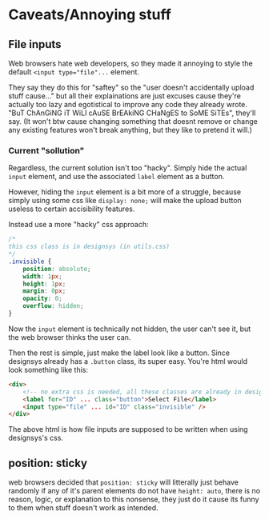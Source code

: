 # Caveats/Annoying stuff

## File inputs

Web browsers hate web developers, so they made it annoying to style the default `<input type="file"...` element.

They say they do this for "saftey" so the "user doesn't accidentally upload stuff cause..." but all their explainations are just excuses cause they're actually too lazy and egotistical to improve any code they already wrote. "BuT ChAnGiNG iT WiLl cAuSE BrEAkiNG CHaNgES to SoME SiTEs", they'll say. (It won't btw cause changing something that doesnt remove or change any existing features won't break anything, but they like to pretend it will.)

### Current "sollution"

Regardless, the current solution isn't too "hacky". Simply hide the actual `input` element, and use the associated `label` element as a button.

However, hiding the `input` element is a bit more of a struggle, because simply using some css like `display: none;` will make the upload button useless to certain accisibility features.

Instead use a more "hacky" css approach:
```css
/*
this css class is in designsys (in utils.css)
*/
.invisible {
    position: absolute;
    width: 1px;
    height: 1px;
    margin: 0px;
    opacity: 0;
    overflow: hidden;
}
```

Now the `input` element is technically not hidden, the user can't see it, but the web browser thinks the user can.

Then the rest is simple, just make the label look like a button. Since designsys already has a `.button` class, its super easy. You're html would look something like this:
```html
<div>
    <!-- no extra css is needed, all these classes are already in designsys -->
    <label for="ID" ... class="button">Select File</label>
    <input type="file" ... id="ID" class="invisible" />
</div>
```

The above html is how file inputs are supposed to be written when using designsys's css.

## position: sticky

web browsers decided that `position: sticky` will litterally just behave randomly if any of it's parent elements do not have `height: auto`, there is no reason, logic, or explanation to this nonsense, they just do it cause its funny to them when stuff doesn't work as intended.
